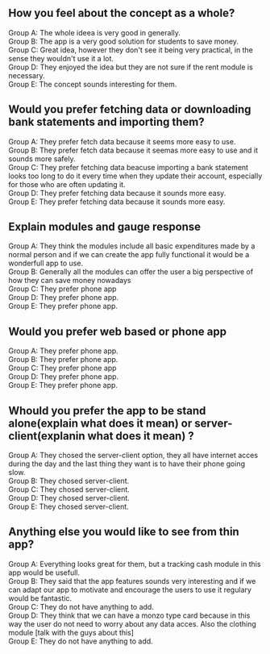 ## How you feel about the concept as a whole? ##

Group A: The whole ideea is very good in generally. <br /> 
Group B: The app is a very good solution for students to save money. <br />
Group C: Great idea, however they don't see it being very practical, in the sense they wouldn't use it a lot. <br /> 
Group D: They enjoyed the idea but they are not sure if the rent module is necessary. <br />
Group E: The concept sounds interesting for them.

## Would you prefer fetching data or downloading bank statements and importing them? ##

Group A: They prefer fetch data because it seems more easy to use. <br /> 
Group B: They prefer fetch data because it seemas more easy to use and it sounds more safely. <br />
Group C: They prefer fetching data beacuse importing a bank statement looks too long to do it every time when they update their account, especially for those who are often updating it. <br /> 
Group D: They prefer fetching data because it sounds more easy. <br />
Group E: They prefer fetching data because it sounds more easy.

## Explain modules and gauge response ##

Group A: They think the modules include all basic expenditures made by a normal person and if we can create the app fully functional it would be a wonderfull app to use.<br /> 
Group B: Generally all the modules can offer the user a big perspective of how they can save money nowadays  <br />
Group C: They prefer phone app <br /> 
Group D: They prefer phone app. <br />
Group E: They prefer phone app.

## Would you prefer web based or phone app ##

Group A: They prefer phone app. <br /> 
Group B: They prefer phone app. <br />
Group C: They prefer phone app <br /> 
Group D: They prefer phone app. <br />
Group E: They prefer phone app.

## Whould you prefer the app to be stand alone(explain what does it mean) or server-client(explanin what does it mean) ? ##

Group A: They chosed the server-client option, they all have internet acces during the day and the last thing they want is to have their phone going slow. <br /> 
Group B: They chosed server-client. <br />
Group C: They chosed server-client. <br /> 
Group D: They chosed server-client. <br />
Group E: They chosed server-client.

## Anything else you would like to see from thin app? ##

Group A: Everything looks great for them, but a tracking cash module in this app would be usefull. <br /> 
Group B: They said that the app features sounds very interesting and if we can adapt our app to motivate and encourage the users to use it regulary would be fantastic. <br />
Group C: They do not have anything to add. <br /> 
Group D: They think that we can have a monzo type card because in this way the user do not need to worry about any data acces. Also the clothing module [talk with the guys about this]  <br />
Group E: They do not have anything to add.
